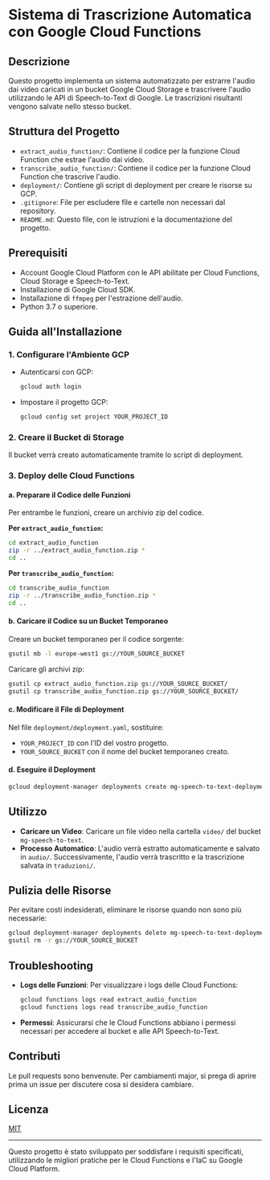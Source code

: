 # Sistema di Trascrizione Automatica con Google Cloud Functions

## Descrizione

Questo progetto implementa un sistema automatizzato per estrarre l'audio dai video caricati in un bucket Google Cloud Storage e trascrivere l'audio utilizzando le API di Speech-to-Text di Google. Le trascrizioni risultanti vengono salvate nello stesso bucket.

## Struttura del Progetto

- `extract_audio_function/`: Contiene il codice per la funzione Cloud Function che estrae l'audio dai video.
- `transcribe_audio_function/`: Contiene il codice per la funzione Cloud Function che trascrive l'audio.
- `deployment/`: Contiene gli script di deployment per creare le risorse su GCP.
- `.gitignore`: File per escludere file e cartelle non necessari dal repository.
- `README.md`: Questo file, con le istruzioni e la documentazione del progetto.

## Prerequisiti

- Account Google Cloud Platform con le API abilitate per Cloud Functions, Cloud Storage e Speech-to-Text.
- Installazione di Google Cloud SDK.
- Installazione di `ffmpeg` per l'estrazione dell'audio.
- Python 3.7 o superiore.

## Guida all'Installazione

### 1. Configurare l'Ambiente GCP

- Autenticarsi con GCP:

  ```bash
  gcloud auth login
  ```

- Impostare il progetto GCP:

  ```bash
  gcloud config set project YOUR_PROJECT_ID
  ```

### 2. Creare il Bucket di Storage

Il bucket verrà creato automaticamente tramite lo script di deployment.

### 3. Deploy delle Cloud Functions

#### a. Preparare il Codice delle Funzioni

Per entrambe le funzioni, creare un archivio zip del codice.

**Per `extract_audio_function`:**

```bash
cd extract_audio_function
zip -r ../extract_audio_function.zip *
cd ..
```

**Per `transcribe_audio_function`:**

```bash
cd transcribe_audio_function
zip -r ../transcribe_audio_function.zip *
cd ..
```

#### b. Caricare il Codice su un Bucket Temporaneo

Creare un bucket temporaneo per il codice sorgente:

```bash
gsutil mb -l europe-west1 gs://YOUR_SOURCE_BUCKET
```

Caricare gli archivi zip:

```bash
gsutil cp extract_audio_function.zip gs://YOUR_SOURCE_BUCKET/
gsutil cp transcribe_audio_function.zip gs://YOUR_SOURCE_BUCKET/
```

#### c. Modificare il File di Deployment

Nel file `deployment/deployment.yaml`, sostituire:

- `YOUR_PROJECT_ID` con l'ID del vostro progetto.
- `YOUR_SOURCE_BUCKET` con il nome del bucket temporaneo creato.

#### d. Eseguire il Deployment

```bash
gcloud deployment-manager deployments create mg-speech-to-text-deployment --config deployment/deployment.yaml
```

## Utilizzo

- **Caricare un Video**: Caricare un file video nella cartella `video/` del bucket `mg-speech-to-text`.
- **Processo Automatico**: L'audio verrà estratto automaticamente e salvato in `audio/`. Successivamente, l'audio verrà trascritto e la trascrizione salvata in `traduzioni/`.

## Pulizia delle Risorse

Per evitare costi indesiderati, eliminare le risorse quando non sono più necessarie:

```bash
gcloud deployment-manager deployments delete mg-speech-to-text-deployment
gsutil rm -r gs://YOUR_SOURCE_BUCKET
```

## Troubleshooting

- **Logs delle Funzioni**: Per visualizzare i logs delle Cloud Functions:

  ```bash
  gcloud functions logs read extract_audio_function
  gcloud functions logs read transcribe_audio_function
  ```

- **Permessi**: Assicurarsi che le Cloud Functions abbiano i permessi necessari per accedere al bucket e alle API Speech-to-Text.

## Contributi

Le pull requests sono benvenute. Per cambiamenti major, si prega di aprire prima un issue per discutere cosa si desidera cambiare.

## Licenza

[MIT](https://choosealicense.com/licenses/mit/)

---

Questo progetto è stato sviluppato per soddisfare i requisiti specificati, utilizzando le migliori pratiche per le Cloud Functions e l'IaC su Google Cloud Platform.